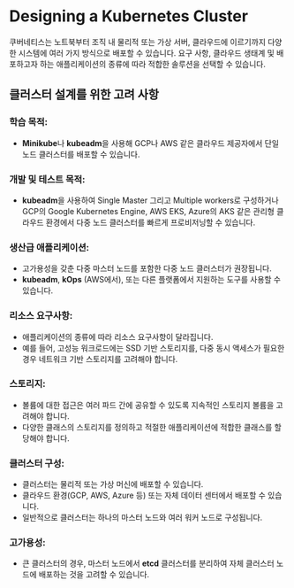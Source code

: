 # Designing a Kubernetes Cluster

쿠버네티스는 노트북부터 조직 내 물리적 또는 가상 서버, 클라우드에 이르기까지 다양한 시스템에 여러 가지 방식으로 배포할 수 있습니다. 요구 사항, 클라우드 생태계 및 배포하고자 하는 애플리케이션의 종류에 따라 적합한 솔루션을 선택할 수 있습니다.

## 클러스터 설계를 위한 고려 사항

### 학습 목적:

- **Minikube**나 **kubeadm**을 사용해 GCP나 AWS 같은 클라우드 제공자에서 단일 노드 클러스터를 배포할 수 있습니다.

### 개발 및 테스트 목적:

- **kubeadm**을 사용하여 Single Master 그리고 Multiple workers로 구성하거나 GCP의 Google Kubernetes Engine, AWS EKS, Azure의 AKS 같은 관리형 클라우드 환경에서 다중 노드 클러스터를 빠르게 프로비저닝할 수 있습니다.

### 생산급 애플리케이션:

- 고가용성을 갖춘 다중 마스터 노드를 포함한 다중 노드 클러스터가 권장됩니다.
- **kubeadm**, **kOps** (AWS에서), 또는 다른 플랫폼에서 지원하는 도구를 사용할 수 있습니다.

### 리소스 요구사항:

- 애플리케이션의 종류에 따라 리소스 요구사항이 달라집니다.
- 예를 들어, 고성능 워크로드에는 SSD 기반 스토리지를, 다중 동시 액세스가 필요한 경우 네트워크 기반 스토리지를 고려해야 합니다.

### 스토리지:

- 볼륨에 대한 접근은 여러 파드 간에 공유할 수 있도록 지속적인 스토리지 볼륨을 고려해야 합니다.
- 다양한 클래스의 스토리지를 정의하고 적절한 애플리케이션에 적합한 클래스를 할당해야 합니다.

### 클러스터 구성:

- 클러스터는 물리적 또는 가상 머신에 배포할 수 있습니다.
- 클라우드 환경(GCP, AWS, Azure 등) 또는 자체 데이터 센터에서 배포할 수 있습니다.
- 일반적으로 클러스터는 하나의 마스터 노드와 여러 워커 노드로 구성됩니다.

### 고가용성:

- 큰 클러스터의 경우, 마스터 노드에서 **etcd** 클러스터를 분리하여 자체 클러스터 노드에 배포하는 것을 고려할 수 있습니다.
